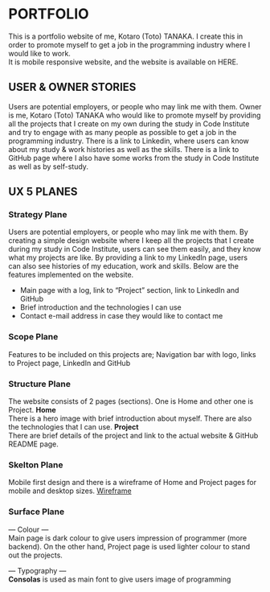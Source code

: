 <!--- Logo image on here --->

<!--- Add link on below --->

# PORTFOLIO

This is a portfolio website of me, Kotaro (Toto) TANAKA. I create this in order to promote myself to get a job in the programming industry where I would like to work.<br>
It is mobile responsive website, and the website is available on HERE. <!--- Link on HERE --->

## USER & OWNER STORIES

Users are potential employers, or people who may link me with them. Owner is me, Kotaro (Toto) TANAKA who would like to promote myself by providing all the projects that I create on my own during the study in Code Institute and try to engage with as many people as possible to get a job in the programming industry. There is a link to Linkedin, where users can know about my study & work histories as well as the skills. There is a link to GitHub page where I also have some works from the study in Code Institute as well as by self-study.

## UX 5 PLANES

### Strategy Plane

Users are potential employers, or people who may link me with them. By creating a simple design website where I keep all the projects that I create during my study in Code Institute, users can see them easily, and they know what my projects are like. By providing a link to my LinkedIn page, users can also see histories of my education, work and skills.
Below are the features implemented on the website.

-   Main page with a log, link to “Project” section, link to LinkedIn and GitHub
-   Brief introduction and the technologies I can use
-   Contact e-mail address in case they would like to contact me

### Scope Plane

Features to be included on this projects are;
Navigation bar with logo, links to Project page, LinkedIn and GitHub

### Structure Plane

The website consists of 2 pages (sections). One is Home and other one is Project.
**Home**<br>
There is a hero image with brief introduction about myself. There are also the technologies that I can use.
**Project**<br>
There are brief details of the project and link to the actual website & GitHub README page.

### Skelton Plane

Mobile first design and there is a wireframe of Home and Project pages for mobile and desktop sizes.
[Wireframe](https://github.com/Toto-Kotaro-Tanaka/portfolio/blob/main/assets/readme/wireframe.png)

### Surface Plane

— Colour —<br>
Main page is dark colour to give users impression of programmer (more backend). On the other hand, Project page is used lighter colour to stand out the projects.

— Typography —<br>
**Consolas** is used as main font to give users image of programming
